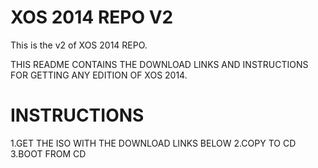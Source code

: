 XOS 2014 REPO V2
=================

This is the v2 of XOS 2014 REPO.

THIS README CONTAINS THE DOWNLOAD LINKS AND INSTRUCTIONS FOR GETTING ANY EDITION OF XOS 2014.

INSTRUCTIONS
============

1.GET THE ISO WITH THE DOWNLOAD LINKS BELOW
2.COPY TO CD
3.BOOT FROM CD
